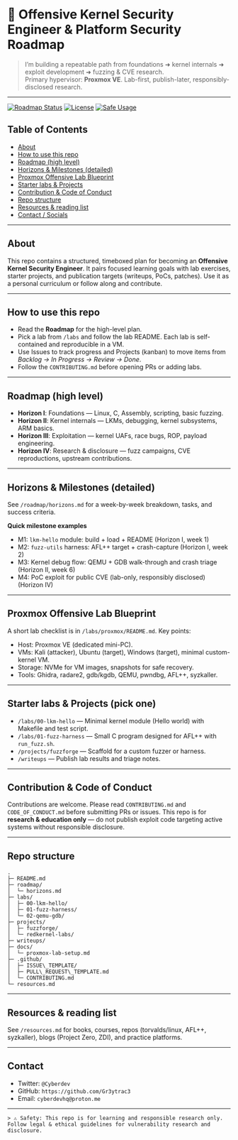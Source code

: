 # 👾 Offensive Kernel Security Engineer & Platform Security Roadmap
> I’m building a repeatable path from foundations ➜ kernel internals ➜ exploit development ➜ fuzzing & CVE research.  
> Primary hypervisor: **Proxmox VE**. Lab-first, publish-later, responsibly-disclosed research.

---

[![Roadmap Status](https://img.shields.io/badge/roadmap-in%20progress-ff0040)]()
[![License](https://img.shields.io/badge/license-MIT-9D00FF)](https://github.com/Gr3ytrac3/Kernel-Security-Engineer-Roadmap--Offensive-Security-Focus-/blob/4d20590fe3f37dc12680b6bcc9a54e89b97eaabe/LICENSE)
[![Safe Usage](https://img.shields.io/badge/Safe%20Usage-Research%20%26%20Education-blue)](SAFE_USAGE.md)


## Table of Contents
- [About](#about)
- [How to use this repo](#how-to-use-this-repo)
- [Roadmap (high level)](#roadmap-high-level)
- [Horizons & Milestones (detailed)](#horizons--milestones-detailed)
- [Proxmox Offensive Lab Blueprint](#proxmox-offensive-lab-blueprint)
- [Starter labs & Projects](#starter-labs--projects)
- [Contribution & Code of Conduct](#contribution--code-of-conduct)
- [Repo structure](#repo-structure)
- [Resources & reading list](#resources--reading-list)
- [Contact / Socials](#contact--socials)

---

## About
This repo contains a structured, timeboxed plan for becoming an **Offensive Kernel Security Engineer**. It pairs focused learning goals with lab exercises, starter projects, and publication targets (writeups, PoCs, patches). Use it as a personal curriculum or follow along and contribute.

---

## How to use this repo
- Read the **Roadmap** for the high-level plan.  
- Pick a lab from `/labs` and follow the lab README. Each lab is self-contained and reproducible in a VM.  
- Use Issues to track progress and Projects (kanban) to move items from *Backlog → In Progress → Review → Done*.  
- Follow the `CONTRIBUTING.md` before opening PRs or adding labs.

---

## Roadmap (high level)
- **Horizon I**: Foundations — Linux, C, Assembly, scripting, basic fuzzing.  
- **Horizon II**: Kernel internals — LKMs, debugging, kernel subsystems, ARM basics.  
- **Horizon III**: Exploitation — kernel UAFs, race bugs, ROP, payload engineering.  
- **Horizon IV**: Research & disclosure — fuzz campaigns, CVE reproductions, upstream contributions.

---

## Horizons & Milestones (detailed)
See `/roadmap/horizons.md` for a week-by-week breakdown, tasks, and success criteria.

**Quick milestone examples**
- M1: `lkm-hello` module: build + load + README (Horizon I, week 1)  
- M2: `fuzz-utils` harness: AFL++ target + crash-capture (Horizon I, week 2)  
- M3: Kernel debug flow: QEMU + GDB walk-through and crash triage (Horizon II, week 6)  
- M4: PoC exploit for public CVE (lab-only, responsibly disclosed) (Horizon IV)

---

## Proxmox Offensive Lab Blueprint
A short lab checklist is in `/labs/proxmox/README.md`. Key points:
- Host: Proxmox VE (dedicated mini-PC).  
- VMs: Kali (attacker), Ubuntu (target), Windows (target), minimal custom-kernel VM.  
- Storage: NVMe for VM images, snapshots for safe recovery.  
- Tools: Ghidra, radare2, gdb/kgdb, QEMU, pwndbg, AFL++, syzkaller.

---

## Starter labs & Projects (pick one)
- `/labs/00-lkm-hello` — Minimal kernel module (Hello world) with Makefile and test script.  
- `/labs/01-fuzz-harness` — Small C program designed for AFL++ with `run_fuzz.sh`.  
- `/projects/fuzzforge` — Scaffold for a custom fuzzer or harness.  
- `/writeups` — Publish lab results and triage notes.

---

## Contribution & Code of Conduct
Contributions are welcome. Please read `CONTRIBUTING.md` and `CODE_OF_CONDUCT.md` before submitting PRs or issues. This repo is for **research & education only** — do not publish exploit code targeting active systems without responsible disclosure.

---

## Repo structure
```
.
├─ README.md
├─ roadmap/
│  └─ horizons.md
├─ labs/
│  ├─ 00-lkm-hello/
│  ├─ 01-fuzz-harness/
│  └─ 02-qemu-gdb/
├─ projects/
│  ├─ fuzzforge/
│  └─ redkernel-labs/
├─ writeups/
├─ docs/
│  └─ proxmox-lab-setup.md
├─ .github/
│  ├─ ISSUE\_TEMPLATE/
│  ├─ PULL\_REQUEST\_TEMPLATE.md
│  └─ CONTRIBUTING.md
└─ resources.md

```

---

## Resources & reading list
See `/resources.md` for books, courses, repos (torvalds/linux, AFL++, syzkaller), blogs (Project Zero, ZDI), and practice platforms.

---

## Contact
- Twitter: `@Cyberdev`
- GitHub: `https://github.com/Gr3ytrac3`  
- Email: `cyberdevhq@proton.me`

---
```
> ⚠️ Safety: This repo is for learning and responsible research only. Follow legal & ethical guidelines for vulnerability research and disclosure.
```
